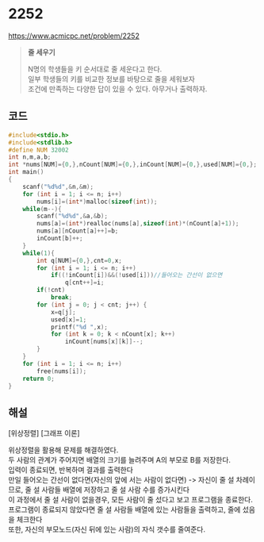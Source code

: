 # 2252
https://www.acmicpc.net/problem/2252
> **<p>줄 세우기</p>**
> N명의 학생들을 키 순서대로 줄 세운다고 한다.<br>
> 일부 학생들의 키를 비교한 정보를 바탕으로 줄을 세워보자<br>
> 조건에 만족하는 다양한 답이 있을 수 있다. 아무거나 출력하자.<br>

## 코드
```c
#include<stdio.h>
#include<stdlib.h>
#define NUM 32002
int n,m,a,b;
int *nums[NUM]={0,},nCount[NUM]={0,},inCount[NUM]={0,},used[NUM]={0,};
int main()
{
    scanf("%d%d",&n,&m);
    for (int i = 1; i <= n; i++)
        nums[i]=(int*)malloc(sizeof(int));
    while(m--){
        scanf("%d%d",&a,&b);
        nums[a]=(int*)realloc(nums[a],sizeof(int)*(nCount[a]+1));
        nums[a][nCount[a]++]=b;
        inCount[b]++;
    }
    while(1){
        int q[NUM]={0,},cnt=0,x;
        for (int i = 1; i <= n; i++)
            if((!inCount[i])&&(!used[i]))//들어오는 간선이 없으면
                q[cnt++]=i;
        if(!cnt)
            break;
        for (int j = 0; j < cnt; j++) {
            x=q[j];
            used[x]=1;
            printf("%d ",x);
            for (int k = 0; k < nCount[x]; k++)
                inCount[nums[x][k]]--;
        }
    }
    for (int i = 1; i <= n; i++)
        free(nums[i]);
    return 0;
}
```

## 해설
<p>[위상정렬] [그래프 이론]</p>
위상정렬을 활용해 문제를 해결하였다.<br>
두 사람의 관계가 주어지면 배열의 크기를 늘려주며 A의 부모로 B를 저장한다.<br>
입력이 종료되면, 반복하며 결과를 출력한다<br>
만일 들어오는 간선이 없다면(자신의 앞에 서는 사람이 없다면) -> 자신이 줄 설 차례이므로, 줄 설 사람들 배열에 저장하고 줄 설 사람 수를 증가시킨다<br>
이 과정에서 줄 설 사람이 없을경우, 모든 사람이 줄 섰다고 보고 프로그램을 종료한다.<br>
프로그램이 종료되지 않았다면 줄 설 사람들 배열에 있는 사람들을 출력하고, 줄에 섰음을 체크한다<br>
또한, 자신의 부모노드(자신 뒤에 있는 사람)의 자식 갯수를 줄여준다.<br>

